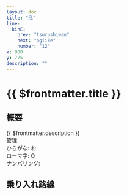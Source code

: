 ```yaml
---
layout: doc
title: "泓"
line:
  kinE:
    prev: "tsurushiwan"
    next: "ogiike"
    number: "12"
x: 800
y: 775
description: ""
---
```



# {{ $frontmatter.title }} <ViewinMap />
<!-- ![駅の写真の説明](駅の写真のURL) -->

## 概要
{{ $frontmatter.description }}  
管理:   
ひらがな: お  
ローマ字: O  
ナンバリング: <Numberling />

## 乗り入れ路線
<LineInfo />
